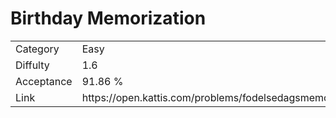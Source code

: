 # Birthday Memorization

<table>
    <tr>
        <td>Category</td>
        <td>Easy</td>
    </tr>
    <tr>
        <td>Diffulty</td>
        <td>1.6</td>
    </tr>
    <tr>
        <td>Acceptance</td>
        <td>91.86 %</td>
    </tr>
    <tr>
        <td>Link</td>
        <td>https://open.kattis.com/problems/fodelsedagsmemorisering</td>
    </tr>
</table>